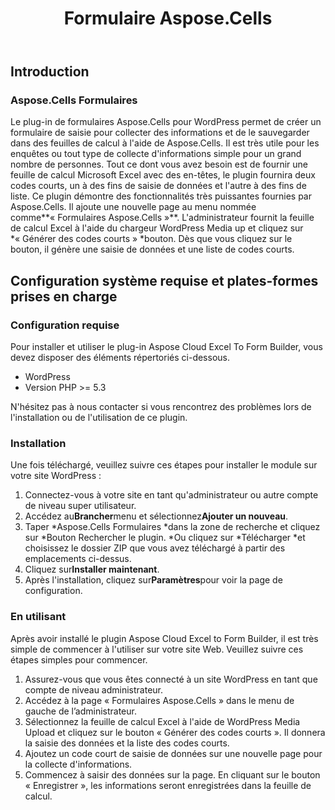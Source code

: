 ﻿---
title: Formulaire Aspose.Cells
second_title: Aspose.Cells Cloud Documen
type: docs
url: /fr/aspose-cells-forms/
description: Aspose.Cells Cloud prend en charge Excel pour créer, convertir, fusionner, diviser, protéger, opération d'objet interne, etc.
weight: 10
---
## **Introduction**
### **Aspose.Cells Formulaires**
Le plug-in de formulaires Aspose.Cells pour WordPress permet de créer un formulaire de saisie pour collecter des informations et de le sauvegarder dans des feuilles de calcul à l'aide de Aspose.Cells. Il est très utile pour les enquêtes ou tout type de collecte d'informations simple pour un grand nombre de personnes. Tout ce dont vous avez besoin est de fournir une feuille de calcul Microsoft Excel avec des en-têtes, le plugin fournira deux codes courts, un à des fins de saisie de données et l'autre à des fins de liste. Ce plugin démontre des fonctionnalités très puissantes fournies par Aspose.Cells. Il ajoute une nouvelle page au menu nommée comme**« Formulaires Aspose.Cells »**. L'administrateur fournit la feuille de calcul Excel à l'aide du chargeur WordPress Media up et cliquez sur \*« Générer des codes courts » \*bouton. Dès que vous cliquez sur le bouton, il génère une saisie de données et une liste de codes courts.
## **Configuration système requise et plates-formes prises en charge**
### **Configuration requise**
Pour installer et utiliser le plug-in Aspose Cloud Excel To Form Builder, vous devez disposer des éléments répertoriés ci-dessous.

- WordPress
- Version PHP >= 5.3

N'hésitez pas à nous contacter si vous rencontrez des problèmes lors de l'installation ou de l'utilisation de ce plugin.
### **Installation**
Une fois téléchargé, veuillez suivre ces étapes pour installer le module sur votre site WordPress :

1. Connectez-vous à votre site en tant qu'administrateur ou autre compte de niveau super utilisateur.
1. Accédez au**Brancher**menu et sélectionnez**Ajouter un nouveau**.
1. Taper \*Aspose.Cells Formulaires \*dans la zone de recherche et cliquez sur \*Bouton Rechercher le plugin. \*Ou cliquez sur \*Télécharger \*et choisissez le dossier ZIP que vous avez téléchargé à partir des emplacements ci-dessus.
1. Cliquez sur**Installer maintenant**.
1. Après l'installation, cliquez sur**Paramètres**pour voir la page de configuration.
### **En utilisant**
Après avoir installé le plugin Aspose Cloud Excel to Form Builder, il est très simple de commencer à l'utiliser sur votre site Web. Veuillez suivre ces étapes simples pour commencer.

1. Assurez-vous que vous êtes connecté à un site WordPress en tant que compte de niveau administrateur.
1. Accédez à la page « Formulaires Aspose.Cells » dans le menu de gauche de l’administrateur.
1.  Sélectionnez la feuille de calcul Excel à l'aide de WordPress Media Upload et cliquez sur le bouton « Générer des codes courts ». Il donnera la saisie des données et la liste des codes courts.
1. Ajoutez un code court de saisie de données sur une nouvelle page pour la collecte d'informations.
1.  Commencez à saisir des données sur la page. En cliquant sur le bouton « Enregistrer », les informations seront enregistrées dans la feuille de calcul.
